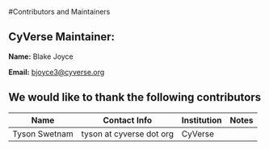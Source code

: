 #Contributors and Maintainers

## CyVerse Maintainer: 

**Name:**
Blake Joyce

**Email:**
bjoyce3@cyverse.org

## We would like to thank the following contributors

|Name|Contact Info|Institution|Notes|
|----|------------|-----------|-----|
|Tyson Swetnam|tyson at cyverse dot org| CyVerse ||

